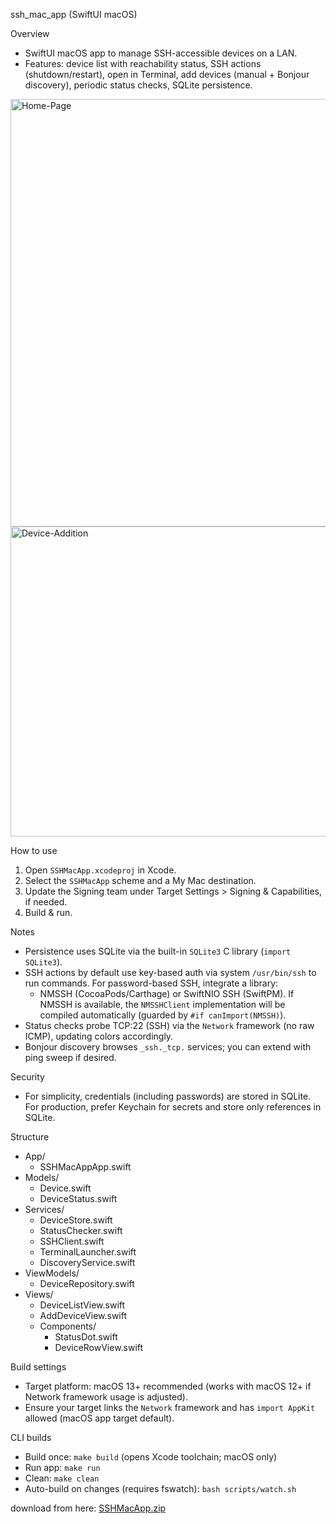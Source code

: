 ssh_mac_app (SwiftUI macOS)

Overview
- SwiftUI macOS app to manage SSH-accessible devices on a LAN.
- Features: device list with reachability status, SSH actions (shutdown/restart), open in Terminal, add devices (manual + Bonjour discovery), periodic status checks, SQLite persistence.


<img width="727" height="684" alt="Home-Page" src="https://github.com/user-attachments/assets/ff0c0d0c-5507-4e35-84fa-42cbabc6c545" />

<img width="905" height="496" alt="Device-Addition" src="https://github.com/user-attachments/assets/10203ed2-dee7-4641-a642-5af9caf95545" />


How to use
1) Open `SSHMacApp.xcodeproj` in Xcode.
2) Select the `SSHMacApp` scheme and a My Mac destination.
3) Update the Signing team under Target Settings > Signing & Capabilities, if needed.
4) Build & run.

Notes
- Persistence uses SQLite via the built-in `SQLite3` C library (`import SQLite3`).
- SSH actions by default use key-based auth via system `/usr/bin/ssh` to run commands. For password-based SSH, integrate a library:
  - NMSSH (CocoaPods/Carthage) or SwiftNIO SSH (SwiftPM). If NMSSH is available, the `NMSSHClient` implementation will be compiled automatically (guarded by `#if canImport(NMSSH)`).
- Status checks probe TCP:22 (SSH) via the `Network` framework (no raw ICMP), updating colors accordingly.
- Bonjour discovery browses `_ssh._tcp.` services; you can extend with ping sweep if desired.

Security
- For simplicity, credentials (including passwords) are stored in SQLite. For production, prefer Keychain for secrets and store only references in SQLite.

Structure
- App/
  - SSHMacAppApp.swift
- Models/
  - Device.swift
  - DeviceStatus.swift
- Services/
  - DeviceStore.swift
  - StatusChecker.swift
  - SSHClient.swift
  - TerminalLauncher.swift
  - DiscoveryService.swift
- ViewModels/
  - DeviceRepository.swift
- Views/
  - DeviceListView.swift
  - AddDeviceView.swift
  - Components/
    - StatusDot.swift
    - DeviceRowView.swift

Build settings
- Target platform: macOS 13+ recommended (works with macOS 12+ if Network framework usage is adjusted).
- Ensure your target links the `Network` framework and has `import AppKit` allowed (macOS app target default).

CLI builds
- Build once: `make build` (opens Xcode toolchain; macOS only)
- Run app: `make run`
- Clean: `make clean`
- Auto-build on changes (requires fswatch): `bash scripts/watch.sh`


download from here: [SSHMacApp.zip](https://github.com/user-attachments/files/22217615/SSHMacApp.zip)

